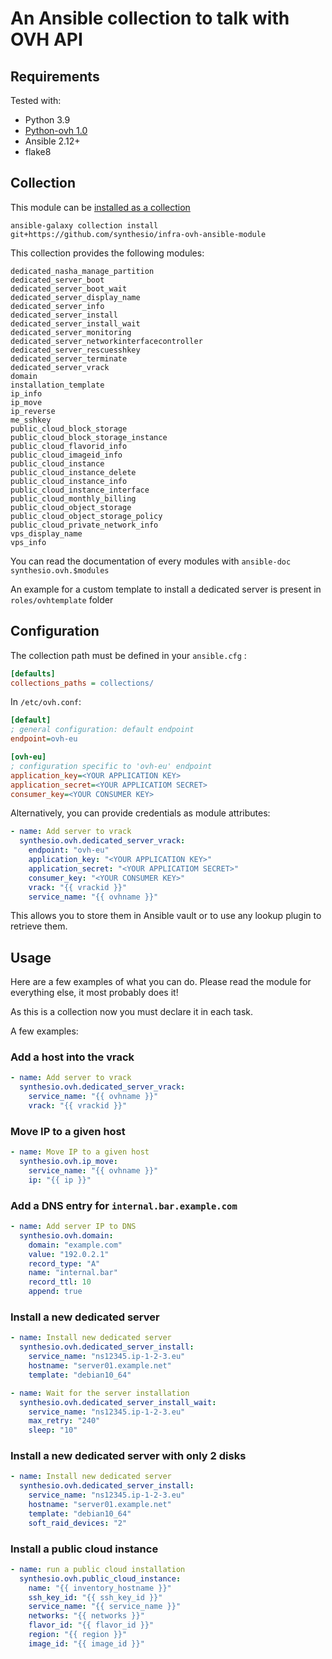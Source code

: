 # An Ansible collection to talk with OVH API

## Requirements

Tested with:

- Python 3.9
- [Python-ovh 1.0](https://github.com/ovh/python-ovh)
- Ansible 2.12+
- flake8

## Collection

This module can be [installed as a collection](https://docs.ansible.com/ansible/latest/user_guide/collections_using.html#installing-a-collection-from-a-git-repository)

```shell
ansible-galaxy collection install git+https://github.com/synthesio/infra-ovh-ansible-module
```

This collection provides the following modules:

```text
dedicated_nasha_manage_partition
dedicated_server_boot
dedicated_server_boot_wait
dedicated_server_display_name
dedicated_server_info
dedicated_server_install
dedicated_server_install_wait
dedicated_server_monitoring
dedicated_server_networkinterfacecontroller
dedicated_server_rescuesshkey
dedicated_server_terminate
dedicated_server_vrack
domain
installation_template
ip_info
ip_move
ip_reverse
me_sshkey
public_cloud_block_storage
public_cloud_block_storage_instance
public_cloud_flavorid_info
public_cloud_imageid_info
public_cloud_instance
public_cloud_instance_delete
public_cloud_instance_info
public_cloud_instance_interface
public_cloud_monthly_billing
public_cloud_object_storage
public_cloud_object_storage_policy
public_cloud_private_network_info
vps_display_name
vps_info
```

You can read the documentation of every modules with `ansible-doc synthesio.ovh.$modules`

An example for a custom template to install a dedicated server is present in `roles/ovhtemplate` folder

## Configuration

The collection path must be defined in your `ansible.cfg` :

```ini
[defaults]
collections_paths = collections/
```

In `/etc/ovh.conf`:

```ini
[default]
; general configuration: default endpoint
endpoint=ovh-eu

[ovh-eu]
; configuration specific to 'ovh-eu' endpoint
application_key=<YOUR APPLICATION KEY>
application_secret=<YOUR APPLICATIOM SECRET>
consumer_key=<YOUR CONSUMER KEY>
```

Alternatively, you can provide credentials as module attributes:

```yaml
- name: Add server to vrack
  synthesio.ovh.dedicated_server_vrack:
    endpoint: "ovh-eu"
    application_key: "<YOUR APPLICATION KEY>"
    application_secret: "<YOUR APPLICATIOM SECRET>"
    consumer_key: "<YOUR CONSUMER KEY>"
    vrack: "{{ vrackid }}"
    service_name: "{{ ovhname }}"
```

This allows you to store them in Ansible vault or to use any lookup plugin to retrieve them.

## Usage

Here are a few examples of what you can do. Please read the module for everything else, it most probably does it!

As this is a collection now you must declare it in each task.

A few examples:

### Add a host into the vrack

```yaml
- name: Add server to vrack
  synthesio.ovh.dedicated_server_vrack:
    service_name: "{{ ovhname }}"
    vrack: "{{ vrackid }}"
```

### Move IP to a given host

```yaml
- name: Move IP to a given host
  synthesio.ovh.ip_move:
    service_name: "{{ ovhname }}"
    ip: "{{ ip }}"
```


### Add a DNS entry for `internal.bar.example.com`

```yaml
- name: Add server IP to DNS
  synthesio.ovh.domain:
    domain: "example.com"
    value: "192.0.2.1"
    record_type: "A"
    name: "internal.bar"
    record_ttl: 10
    append: true

```

### Install a new dedicated server

```yaml
- name: Install new dedicated server
  synthesio.ovh.dedicated_server_install:
    service_name: "ns12345.ip-1-2-3.eu"
    hostname: "server01.example.net"
    template: "debian10_64"

- name: Wait for the server installation
  synthesio.ovh.dedicated_server_install_wait:
    service_name: "ns12345.ip-1-2-3.eu"
    max_retry: "240"
    sleep: "10"
```

### Install a new dedicated server with only 2 disks

```yaml
- name: Install new dedicated server
  synthesio.ovh.dedicated_server_install:
    service_name: "ns12345.ip-1-2-3.eu"
    hostname: "server01.example.net"
    template: "debian10_64"
    soft_raid_devices: "2"

```

### Install a public cloud instance

```yaml
- name: run a public cloud installation
  synthesio.ovh.public_cloud_instance:
    name: "{{ inventory_hostname }}"
    ssh_key_id: "{{ ssh_key_id }}"
    service_name: "{{ service_name }}"
    networks: "{{ networks }}"
    flavor_id: "{{ flavor_id }}"
    region: "{{ region }}"
    image_id: "{{ image_id }}"
```
